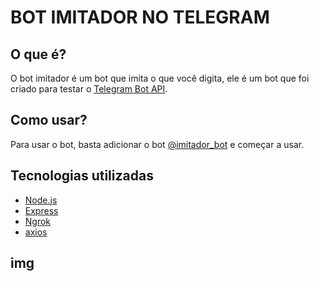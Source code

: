 # BOT IMITADOR NO TELEGRAM

## O que é?

O bot imitador é um bot que imita o que você digita, ele é um bot que foi criado para testar o [Telegram Bot API](https://core.telegram.org/bots/api).

## Como usar?

Para usar o bot, basta adicionar o bot [@imitador_bot](https://t.me/imitador_08bot) e começar a usar.

## Tecnologias utilizadas

  * [Node.js](nodejs.org/en/)
  * [Express](expressjs.com/)
  * [Ngrok](ngrok.com/)
  * [axios](github.com/axios/axios)

## img

